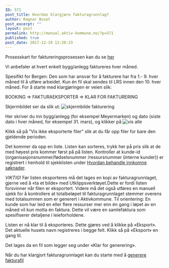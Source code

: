 ```yaml
---
ID: 571
post_title: Hvordan klargjøre fakturagrunnlag?
author: Ragnar Buset
post_excerpt: ""
layout: post
permalink: http://manual.aktiv-kommune.no/?p=571
published: true
post_date: 2017-12-19 12:20:33
---
```

Prosesskart for faktureringsprosessen kan du se [her](http://manual.aktiv-kommune.no/wp-content/uploads/2018/01/Aktivkommune-prosesskart-for-faktureringsprosessen-nivå-1-PDF.pdf)

Vi anbefaler at hvert enkelt bygg/anlegg faktureres hver måned.

Spesifikt for Bergen: Den som har ansvar for å fakturere har fra 1.- 9. hver måned til å utføre arbeidet. Kun én fil skal sendes til LRS innen den 10. hver måned. For å starte med klargjøringen er veien slik:

BOOKING => FAKTURAEKSPORTER => KLAR FOR FAKTURERING

Skjermbildet ser da slik ut: 
![skjermbilde fakturering](http://manual.aktiv-kommune.no/wp-content/uploads/2018/01/Skjermbildefaktura1.png)

Her skriver du inn bygg/anlegg (for eksempel Meyermarken) og dato (siste dato i hver måned, for eksempel 31. mars), og klikker på 
![vis alle](http://manual.aktiv-kommune.no/wp-content/uploads/2017/12/visalle.png) 

Klikk så på "Vis ikke eksporterte filer" slik at du får opp filer for bare den gjeldende perioden.

Det kommer da opp en liste. Listen kan sorteres, trykk her på pris slik at de med høyest pris kommer først på på listen. Kontroller at kunde-id (organisasjonsnummer/fødselsnummer /ressursnummer (interne kunder)) er registrert i henhold til sjekklisten under [Hvordan behandle innkomne søknader](http://manual.aktiv-kommune.no/?p=298).

*VIKTIG!* Før listen eksporteres må det lages en kopi av fakturagrunnlaget, gjerne ved å «ta et bilde» med Utklippsverktøyet.Dette er fordi listen forsvinner når filen er eksportert. 
Videre må det også utføres en manuell sjekk for å kontrollere at totalbeløpet til fakturagrunnlaget stemmer overens med totalsummen som er generert i Aktivkommune. 
Til orientering: En kunde som har leid en eller flere ressurser mer enn én gang i løpet av en måned vil kun motta én faktura. Dette vil være en samlefaktura som spesifiserer detaljene i leieforholdene. 

Listen er nå klar til å eksporteres. Dette gjøres ved å klikke på «Eksport». Det aktuelle husets navn registreres i begge felt. Klikk så på «Eksport» en gang til.
 
Det lages da en fil som legger seg under «Klar for generering». 

Når du har klargjort fakturagrunnlaget kan du starte med å [generere fakturafil](http://manual.aktiv-kommune.no/?p=567)